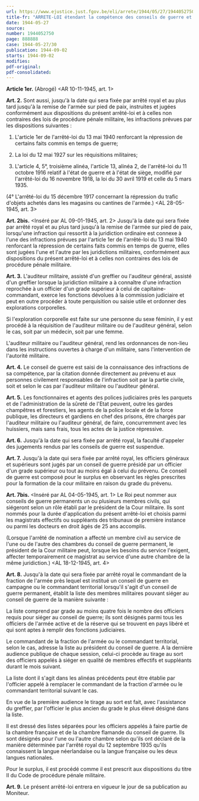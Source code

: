 ```yaml
---
url: https://www.ejustice.just.fgov.be/eli/arrete/1944/05/27/1944052750/justel
title-fr: "ARRETE-LOI étendant la compétence des conseils de guerre et abrégeant la procédure pour certaines infractions."
date: 1944-05-27
source:
number: 1944052750
page: 888888
case: 1944-05-27/30
publication: 1944-09-02
starts: 1944-09-02
modifies:
pdf-original:
pdf-consolidated:
---
```


**Article 1er.** (Abrogé) <AR 10-11-1945, art. 1>

**Art. 2.** Sont aussi, jusqu'à la date qui sera fixée par arrêté royal et au plus tard jusqu'à la remise de l'armée sur pied de paix, instruites et jugées conformément aux dispositions du présent arrêté-loi et à celles non contraires des lois de procédure pénale militaire, les infractions prévues par les dispositions suivantes :

1. L'article 1er de l'arrêté-loi du 13 mai 1940 renforcant la répression de certains faits commis en temps de guerre;

2. La loi du 12 mai 1927 sur les réquisitions militaires;

3. L'article 4, 5°, troisième alinéa, l'article 13, alinéa 2, de l'arrêté-loi du 11 octobre 1916 relatif à l'état de guerre et à l'état de siège, modifié par l'arrêté-loi du 16 novembre 1918, la loi du 30 avril 1919 et celle du 5 mars 1935.

(4° L'arrêté-loi du 15 décembre 1917 concernant la répression du trafic d'objets achetés dans les magasins ou cantines de l'armée.) <AL 28-05-1945, art. 3>

**Art. 2bis.** <Inséré par AL 09-01-1945, art. 2> Jusqu'à la date qui sera fixée par arrêté royal et au plus tard jusqu'à la remise de l'armée sur pied de paix, lorsqu'une infraction qui ressortit à la juridiction ordinaire est connexe à l'une des infractions prévues par l'article 1er de l'arrêté-loi du 13 mai 1940 renforcant la répression de certains faits commis en temps de guerre, elles sont jugées l'une et l'autre par les juridictions militaires, conformément aux dispositions du présent arrêté-loi et à celles non contraires des lois de procédure pénale militaire.

**Art. 3.** L'auditeur militaire, assisté d'un greffier ou l'auditeur général, assisté d'un greffier lorsque la juridiction militaire a à connaître d'une infraction reprochée à un officier d'un grade supérieur à celui de capitaine-commandant, exerce les fonctions dévolues à la commission judiciaire et peut en outre procéder à toute perquisition ou saisie utile et ordonner des explorations corporelles.

Si l'exploration corporelle est faite sur une personne du sexe féminin, il y est procédé à la réquisition de l'auditeur militaire ou de l'auditeur général, selon le cas, soit par un médecin, soit par une femme.

L'auditeur militaire ou l'auditeur général, rend les ordonnances de non-lieu dans les instructions ouvertes à charge d'un militaire, sans l'intervention de l'autorité militaire.

**Art. 4.** Le conseil de guerre est saisi de la connaissance des infractions de sa compétence, par la citation donnée directement au prévenu et aux personnes civilement responsables de l'infraction soit par la partie civile, soit et selon le cas par l'auditeur militaire ou l'auditeur général.

**Art. 5.** Les fonctionnaires et agents des polices judiciaires près les parquets et de l'administration de la sûreté de l'Etat peuvent, outre les gardes champêtres et forestiers, les agents de la police locale et de la force publique, les directeurs et gardiens en chef des prisons, être chargés par l'auditeur militaire ou l'auditeur général, de faire, concurremment avec les huissiers, mais sans frais, tous les actes de la justice répressive.

**Art. 6.** Jusqu'à la date qui sera fixée par arrêté royal, la faculté d'appeler des jugements rendus par les conseils de guerre est suspendue.

**Art. 7.** Jusqu'à la date qui sera fixée par arrêté royal, les officiers généraux et supérieurs sont jugés par un conseil de guerre présidé par un officier d'un grade supérieur ou tout au moins égal à celui du prévenu. Ce conseil de guerre est composé pour le surplus en observant les règles prescrites pour la formation de la cour militaire en raison du grade du prévenu.

**Art. 7bis.** <Inséré par AL 04-05-1945, art. 1> Le Roi peut nommer aux conseils de guerre permanents un ou plusieurs membres civils, qui siégeront selon un rôle établi par le président de la Cour militaire. Ils sont nommés pour la durée d'application du présent arrêté-loi et choisis parmi les magistrats effectifs ou suppléants des tribunaux de première instance ou parmi les docteurs en droit âgés de 25 ans accomplis.

(Lorsque l'arrêté de nomination a affecté un membre civil au service de l'une ou de l'autre des chambres du conseil de guerre permanent, le président de la Cour militaire peut, lorsque les besoins du service l'exigent, affecter temporairement ce magistrat au service d'une autre chambre de la même juridiction.) <AL 18-12-1945, art. 4>

**Art. 8.** Jusqu'à la date qui sera fixée par arrêté royal le commandant de la fraction de l'armée près lequel est institué un conseil de guerre en campagne ou le commandant territorial lorsqu'il s'agit d'un conseil de guerre permanent, établit la liste des membres militaires pouvant siéger au conseil de guerre de la manière suivante :

La liste comprend par grade au moins quatre fois le nombre des officiers requis pour siéger au conseil de guerre; ils sont désignés parmi tous les officiers de l'armée active et de la réserve qui se trouvent en pays libéré et qui sont aptes à remplir des fonctions judiciaires.

Le commandant de la fraction de l'armée ou le commandant territorial, selon le cas, adresse la liste au président du conseil de guerre. A la dernière audience publique de chaque session, celui-ci procède au tirage au sort des officiers appelés à siéger en qualité de membres effectifs et suppléants durant le mois suivant.

La liste dont il s'agit dans les alinéas précédents peut être établie par l'officier appelé à remplacer le commandant de la fraction d'armée ou le commandant territorial suivant le cas.

En vue de la première audience le tirage au sort est fait, avec l'assistance du greffier, par l'officier le plus ancien du grade le plus élevé désigné dans la liste.

Il est dressé des listes séparées pour les officiers appelés à faire partie de la chambre française et de la chambre flamande du conseil de guerre. Ils sont désignés pour l'une ou l'autre chambre selon qu'ils ont déclaré de la manière déterminée par l'arrêté royal du 12 septembre 1935 qu'ils connaissent la langue néerlandaise ou la langue française ou les deux langues nationales.

Pour le surplus, il est procédé comme il est prescrit aux dispositions du titre II du Code de procédure pénale militaire.

**Art. 9.** Le présent arrêté-loi entrera en vigueur le jour de sa publication au Moniteur.
